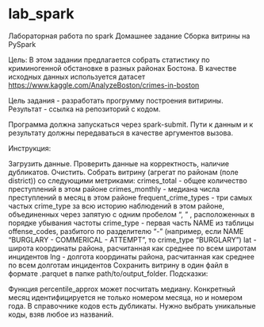 # lab_spark
Лабораторная работа по spark
Домашнее задание
Сборка витрины на PySpark

Цель:
В этом задании предлагается собрать статистику по криминогенной обстановке в разных районах Бостона. В качестве исходных данных используется датасет https://www.kaggle.com/AnalyzeBoston/crimes-in-boston

Цель задания - разработать прогрумму построения витирины.
Результат - ссылка на репозиторий с кодом.

Программа должна запускаться через spark-submit.
Пути к данным и к результату должны передаваться в качестве аргументов вызова.

Инструкция:

Загрузить данные.
Проверить данные на корректность, наличие дубликатов. Очистить.
Собрать витрину (агрегат по районам (поле district)) со следующими метриками:
crimes_total - общее количество преступлений в этом районе
crimes_monthly - медиана числа преступлений в месяц в этом районе
frequent_crime_types - три самых частых crime_type за всю историю наблюдений в этом районе, объединенных через запятую с одним пробелом “, ” , расположенных в порядке убывания частоты
crime_type - первая часть NAME из таблицы offense_codes, разбитого по разделителю “-” (например, если NAME “BURGLARY - COMMERICAL - ATTEMPT”, то crime_type “BURGLARY”)
lat - широта координаты района, расчитанная как среднее по всем широтам инцидентов
lng - долгота координаты района, расчитанная как среднее по всем долготам инцидентов
Сохранить витрину в один файл в формате .parquet в папке path/to/output_folder.
Подсказки: 

Функция percentile_approx может посчитать медиану.
Конкретный месяц идентифицируется не только номером месяца, но и номером года.
В справочнике кодов есть дубликаты. Нужно выбрать уникальные коды, взяв любое из названий.
